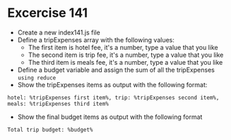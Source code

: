 # Excercise 141

* Create a new index141.js file
* Define a tripExpenses array with the following values:
  * The first item is hotel fee, it's a number, type a value that you like
  * The second item is trip fee, it's a number, type a value that you like
  * The third item is meals fee, it's a number, type a value that you like
* Define a budget variable and assign the sum of all the tripExpenses `using reduce`
* Show the tripExpenses items as output with the following format:
```
hotel: %tripExpenses first item%, trip: %tripExpenses second item%, meals: %tripExpenses third item%
```
* Show the final budget items as output with the following format
```
Total trip budget: %budget%
```
